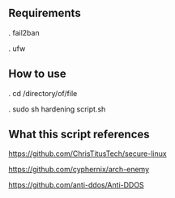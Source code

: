 ## Requirements
. fail2ban

. ufw

## How to use
. cd /directory/of/file

. sudo sh hardening script.sh

## What this script references 
https://github.com/ChrisTitusTech/secure-linux

https://github.com/cyphernix/arch-enemy

https://github.com/anti-ddos/Anti-DDOS
